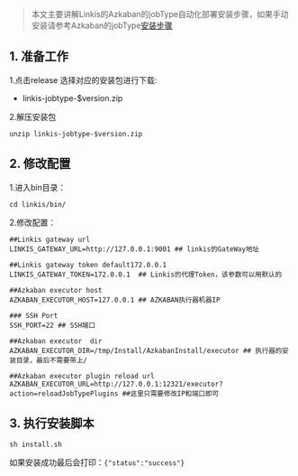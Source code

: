 > 本文主要讲解Linkis的Azkaban的jobType自动化部署安装步骤，如果手动安装请参考Azkaban的jobType[安装步骤](https://azkaban.github.io/azkaban/docs/latest/#job-types)


## 1. 准备工作
1.点击release 选择对应的安装包进行下载:

- linkis-jobtype-$version.zip

2.解压安装包
```
unzip linkis-jobtype-$version.zip
```
## 2. 修改配置
1.进入bin目录：

```
cd linkis/bin/
```
2.修改配置：
```
##Linkis gateway url 
LINKIS_GATEWAY_URL=http://127.0.0.1:9001 ## linkis的GateWay地址

##Linkis gateway token default172.0.0.1 
LINKIS_GATEWAY_TOKEN=172.0.0.1  ## Linkis的代理Token，该参数可以用默认的

##Azkaban executor host 
AZKABAN_EXECUTOR_HOST=127.0.0.1 ## AZKABAN执行器机器IP

### SSH Port 
SSH_PORT=22 ## SSH端口

##Azkaban executor  dir 
AZKABAN_EXECUTOR_DIR=/tmp/Install/AzkabanInstall/executor ## 执行器的安装目录，最后不需要带上/

##Azkaban executor plugin reload url 
AZKABAN_EXECUTOR_URL=http://127.0.0.1:12321/executor?action=reloadJobTypePlugins ##这里只需要修改IP和端口即可
```
## 3. 执行安装脚本
```
sh install.sh
```
如果安装成功最后会打印：```{"status":"success"}```

